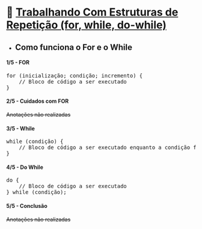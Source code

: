 # 🎯 <u>Trabalhando Com Estruturas de Repetição (for, while, do-while)</u>
* ## Como funciona o For e o While

#### 1/5 - FOR

<pre>for (inicialização; condição; incremento) {
    // Bloco de código a ser executado
}</pre>

#### 2/5 - Cuidados com FOR

~~Anotações não realizadas~~

#### 3/5 - While

<pre>while (condição) {
    // Bloco de código a ser executado enquanto a condição for verdadeira
}</pre>

#### 4/5 - Do While

<pre>do {
    // Bloco de código a ser executado
} while (condição);</pre>

#### 5/5 - Conclusão

~~Anotações não realizadas~~
